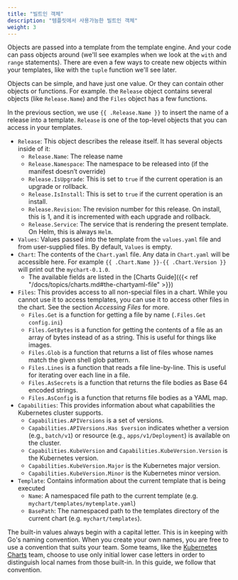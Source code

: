 ```yaml
---
title: "빌트인 객체"
description: "템플릿에서 사용가능한 빌트인 객체"
weight: 3
---
```


Objects are passed into a template from the template engine. And your code can
pass objects around (we'll see examples when we look at the `with` and `range`
statements). There are even a few ways to create new objects within your
templates, like with the `tuple` function we'll see later.

Objects can be simple, and have just one value. Or they can contain other
objects or functions. For example. the `Release` object contains several objects
(like `Release.Name`) and the `Files` object has a few functions.

In the previous section, we use `{{ .Release.Name }}` to insert the name of a
release into a template. `Release` is one of the top-level objects that you can
access in your templates.

- `Release`: This object describes the release itself. It has several objects
  inside of it:
  - `Release.Name`: The release name
  - `Release.Namespace`: The namespace to be released into (if the manifest
    doesn’t override)
  - `Release.IsUpgrade`: This is set to `true` if the current operation is an
    upgrade or rollback.
  - `Release.IsInstall`: This is set to `true` if the current operation is an
    install.
  - `Release.Revision`: The revision number for this release. On install, this is
    1, and it is incremented with each upgrade and rollback.
  - `Release.Service`: The service that is rendering the present template. On
    Helm, this is always `Helm`.
- `Values`: Values passed into the template from the `values.yaml` file and from
  user-supplied files. By default, `Values` is empty.
- `Chart`: The contents of the `Chart.yaml` file. Any data in `Chart.yaml` will
  be accessible here. For example `{{ .Chart.Name }}-{{ .Chart.Version }}` will
  print out the `mychart-0.1.0`.
  - The available fields are listed in the [Charts
    Guide]({{< ref "/docs/topics/charts.md#the-chartyaml-file" >}})
- `Files`: This provides access to all non-special files in a chart. While you
  cannot use it to access templates, you can use it to access other files in the
  chart. See the section _Accessing Files_ for more.
  - `Files.Get` is a function for getting a file by name (`.Files.Get
    config.ini`)
  - `Files.GetBytes` is a function for getting the contents of a file as an
    array of bytes instead of as a string. This is useful for things like
    images.
  - `Files.Glob` is a function that returns a list of files whose names match
    the given shell glob pattern.
  - `Files.Lines` is a function that reads a file line-by-line. This is useful
    for iterating over each line in a file.
  - `Files.AsSecrets` is a function that returns the file bodies as Base 64 encoded
    strings.
  - `Files.AsConfig` is a function that returns file bodies as a YAML map.
- `Capabilities`: This provides information about what capabilities the
  Kubernetes cluster supports.
  - `Capabilities.APIVersions` is a set of versions.
  - `Capabilities.APIVersions.Has $version` indicates whether a version (e.g.,
    `batch/v1`) or resource (e.g., `apps/v1/Deployment`) is available on the
    cluster.
  - `Capabilities.KubeVersion` and `Capabilities.KubeVersion.Version` is the Kubernetes version.
  - `Capabilities.KubeVersion.Major` is the Kubernetes major version.
  - `Capabilities.KubeVersion.Minor` is the Kubernetes minor version.
- `Template`: Contains information about the current template that is being
  executed
  - `Name`: A namespaced file path to the current template (e.g.
    `mychart/templates/mytemplate.yaml`)
  - `BasePath`: The namespaced path to the templates directory of the current
    chart (e.g. `mychart/templates`).

The built-in values always begin with a capital letter. This is in keeping with
Go's naming convention. When you create your own names, you are free to use a
convention that suits your team. Some teams, like the [Kubernetes
Charts](https://github.com/helm/charts) team, choose to use only initial lower
case letters in order to distinguish local names from those built-in. In this
guide, we follow that convention.
